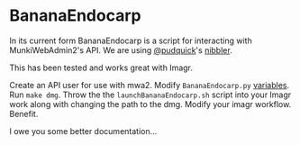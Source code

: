 # BananaEndocarp
In its current form BananaEndocarp is a script for interacting with MunkiWebAdmin2's API. We are using [@pudquick](https://github.com/pudquick)'s [nibbler](https://gist.github.com/pudquick/f27efd1ddcbf57be0d14031a5e692015).

This has been tested and works great with Imagr.

Create an API user for use with mwa2. Modify `BananaEndocarp.py` [variables](https://github.com/clburlison/BananaEndocarp/blob/nibbler/BananaEndocarp.py#L36-L55). Run `make dmg`. Throw the the `launchBananaEndocarp.sh` script into your Imagr work along with changing the path to the dmg. Modify your imagr workflow. Benefit.


I owe you some better documentation...